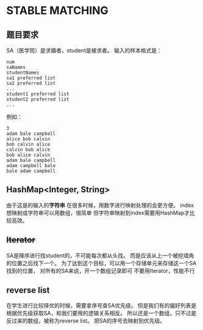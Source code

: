 # STABLE MATCHING

## 题目要求

SA（医学院）是求婚者，student是被求者。
输入的样本格式是：

```
num
saNames
studentNames
sa1 preferred list
sa2 preferred list
...
student1 preferred list
student2 preferred list
...
```

例如：

```
3
adam bale campbell
alice bob calvin
bob calvin alice
calvin bob alice
bob alice calvin
adam bale campbell
adam campbell bale
bale adam campbell
```

## HashMap<Integer, String>

由于这是的输入的**字符串**
在很多时候，用数字进行映射处理的会更方便。
index想映射成字符串可以用数组，很简单
但字符串映射到index需要用HashMap才比较高效。

## ~~Iterator~~

SA是降序进行找student的，不可能每次都从头找。
而是应该从上一个被挖墙角的位置之后找下一个。
为了达到这个目标，可以用一个存储单元来存储这一个SA找到的位置，
对所有的SA来说，开一个数组记录即可
不要用Iterator，性能不行

## reverse list

在学生进行比较择优的时候，需要拿序号查SA优先级。
但是我们有的偏好列表是根据优先级获取SA，和我们要用的逻辑关系相反。
所以还是一个数组，只不过是反过来的数组，被称为reverse list。
把SA的序号去映射到优先级。
